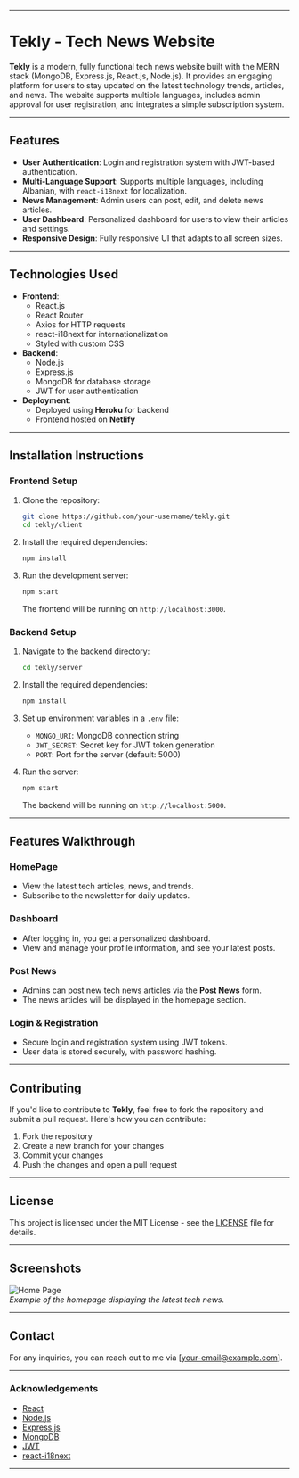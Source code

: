 
---

# **Tekly - Tech News Website**

**Tekly** is a modern, fully functional tech news website built with the MERN stack (MongoDB, Express.js, React.js, Node.js). It provides an engaging platform for users to stay updated on the latest technology trends, articles, and news. The website supports multiple languages, includes admin approval for user registration, and integrates a simple subscription system.

---

## **Features**
- **User Authentication**: Login and registration system with JWT-based authentication.
- **Multi-Language Support**: Supports multiple languages, including Albanian, with `react-i18next` for localization.
- **News Management**: Admin users can post, edit, and delete news articles.
- **User Dashboard**: Personalized dashboard for users to view their articles and settings.
- **Responsive Design**: Fully responsive UI that adapts to all screen sizes.

---

## **Technologies Used**
- **Frontend**:
  - React.js
  - React Router
  - Axios for HTTP requests
  - react-i18next for internationalization
  - Styled with custom CSS
- **Backend**:
  - Node.js
  - Express.js
  - MongoDB for database storage
  - JWT for user authentication
- **Deployment**:
  - Deployed using **Heroku** for backend
  - Frontend hosted on **Netlify**

---

## **Installation Instructions**

### **Frontend Setup**
1. Clone the repository:
   ```bash
   git clone https://github.com/your-username/tekly.git
   cd tekly/client
   ```

2. Install the required dependencies:
   ```bash
   npm install
   ```

3. Run the development server:
   ```bash
   npm start
   ```

   The frontend will be running on `http://localhost:3000`.

### **Backend Setup**
1. Navigate to the backend directory:
   ```bash
   cd tekly/server
   ```

2. Install the required dependencies:
   ```bash
   npm install
   ```

3. Set up environment variables in a `.env` file:
   - `MONGO_URI`: MongoDB connection string
   - `JWT_SECRET`: Secret key for JWT token generation
   - `PORT`: Port for the server (default: 5000)

4. Run the server:
   ```bash
   npm start
   ```

   The backend will be running on `http://localhost:5000`.

---

## **Features Walkthrough**

### **HomePage**
- View the latest tech articles, news, and trends.
- Subscribe to the newsletter for daily updates.

### **Dashboard**
- After logging in, you get a personalized dashboard.
- View and manage your profile information, and see your latest posts.

### **Post News**
- Admins can post new tech news articles via the **Post News** form.
- The news articles will be displayed in the homepage section.

### **Login & Registration**
- Secure login and registration system using JWT tokens.
- User data is stored securely, with password hashing.

---

## **Contributing**
If you'd like to contribute to **Tekly**, feel free to fork the repository and submit a pull request. Here's how you can contribute:
1. Fork the repository
2. Create a new branch for your changes
3. Commit your changes
4. Push the changes and open a pull request

---

## **License**
This project is licensed under the MIT License - see the [LICENSE](LICENSE) file for details.

---

## **Screenshots**
![Home Page](https://via.placeholder.com/1200x600.png?text=Home+Page)  
*Example of the homepage displaying the latest tech news.*

---

## **Contact**
For any inquiries, you can reach out to me via [your-email@example.com].

---

### **Acknowledgements**
- [React](https://reactjs.org/)
- [Node.js](https://nodejs.org/)
- [Express.js](https://expressjs.com/)
- [MongoDB](https://www.mongodb.com/)
- [JWT](https://jwt.io/)
- [react-i18next](https://react.i18next.com/)

---

